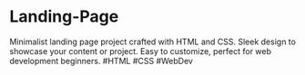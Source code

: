 # Landing-Page
Minimalist landing page project crafted with HTML and CSS. Sleek design to showcase your content or project. Easy to customize, perfect for web development beginners. #HTML #CSS #WebDev
